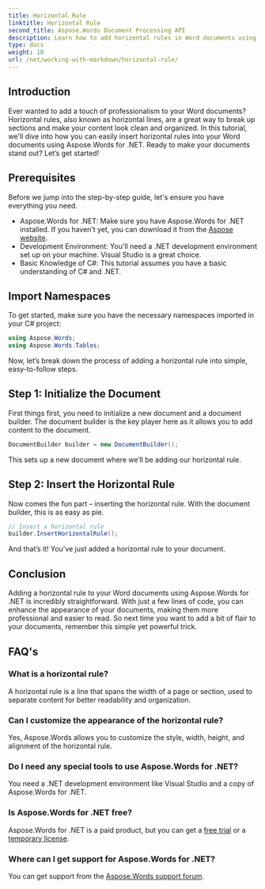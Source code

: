 ```yaml
---
title: Horizontal Rule
linktitle: Horizontal Rule
second_title: Aspose.Words Document Processing API
description: Learn how to add horizontal rules in Word documents using Aspose.Words for .NET. Follow this detailed, step-by-step guide to enhance your document's layout.
type: docs
weight: 10
url: /net/working-with-markdown/horizontal-rule/
---
```

## Introduction

Ever wanted to add a touch of professionalism to your Word documents? Horizontal rules, also known as horizontal lines, are a great way to break up sections and make your content look clean and organized. In this tutorial, we'll dive into how you can easily insert horizontal rules into your Word documents using Aspose.Words for .NET. Ready to make your documents stand out? Let’s get started!

## Prerequisites

Before we jump into the step-by-step guide, let's ensure you have everything you need.

- Aspose.Words for .NET: Make sure you have Aspose.Words for .NET installed. If you haven’t yet, you can download it from the [Aspose website](https://releases.aspose.com/words/net/).
- Development Environment: You'll need a .NET development environment set up on your machine. Visual Studio is a great choice.
- Basic Knowledge of C#: This tutorial assumes you have a basic understanding of C# and .NET.

## Import Namespaces

To get started, make sure you have the necessary namespaces imported in your C# project:

```csharp
using Aspose.Words;
using Aspose.Words.Tables;
```

Now, let’s break down the process of adding a horizontal rule into simple, easy-to-follow steps.

## Step 1: Initialize the Document

First things first, you need to initialize a new document and a document builder. The document builder is the key player here as it allows you to add content to the document.

```csharp
DocumentBuilder builder = new DocumentBuilder();
```

This sets up a new document where we’ll be adding our horizontal rule.

## Step 2: Insert the Horizontal Rule

Now comes the fun part – inserting the horizontal rule. With the document builder, this is as easy as pie.

```csharp
// Insert a horizontal rule
builder.InsertHorizontalRule();
```

And that’s it! You've just added a horizontal rule to your document.

## Conclusion

Adding a horizontal rule to your Word documents using Aspose.Words for .NET is incredibly straightforward. With just a few lines of code, you can enhance the appearance of your documents, making them more professional and easier to read. So next time you want to add a bit of flair to your documents, remember this simple yet powerful trick.

## FAQ's

### What is a horizontal rule?
A horizontal rule is a line that spans the width of a page or section, used to separate content for better readability and organization.

### Can I customize the appearance of the horizontal rule?
Yes, Aspose.Words allows you to customize the style, width, height, and alignment of the horizontal rule.

### Do I need any special tools to use Aspose.Words for .NET?
You need a .NET development environment like Visual Studio and a copy of Aspose.Words for .NET.

### Is Aspose.Words for .NET free?
Aspose.Words for .NET is a paid product, but you can get a [free trial](https://releases.aspose.com/) or a [temporary license](https://purchase.aspose.com/temporary-license/).

### Where can I get support for Aspose.Words for .NET?
You can get support from the [Aspose.Words support forum](https://forum.aspose.com/c/words/8).
